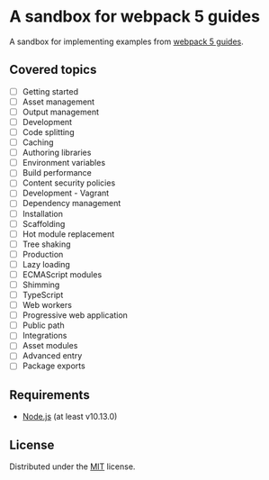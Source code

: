 # A sandbox for webpack 5 guides

A sandbox for implementing examples from
 [webpack 5 guides](https://webpack.js.org/guides/).

## Covered topics

- [ ] Getting started
- [ ] Asset management
- [ ] Output management
- [ ] Development
- [ ] Code splitting
- [ ] Caching
- [ ] Authoring libraries
- [ ] Environment variables
- [ ] Build performance
- [ ] Content security policies
- [ ] Development - Vagrant
- [ ] Dependency management
- [ ] Installation
- [ ] Scaffolding
- [ ] Hot module replacement
- [ ] Tree shaking
- [ ] Production
- [ ] Lazy loading
- [ ] ECMAScript modules
- [ ] Shimming
- [ ] TypeScript
- [ ] Web workers
- [ ] Progressive web application
- [ ] Public path
- [ ] Integrations
- [ ] Asset modules
- [ ] Advanced entry
- [ ] Package exports

## Requirements

* [Node.js](https://nodejs.org/en/download/) (at least v10.13.0)

## License

Distributed under the [MIT](https://choosealicense.com/licenses/mit/) license.
